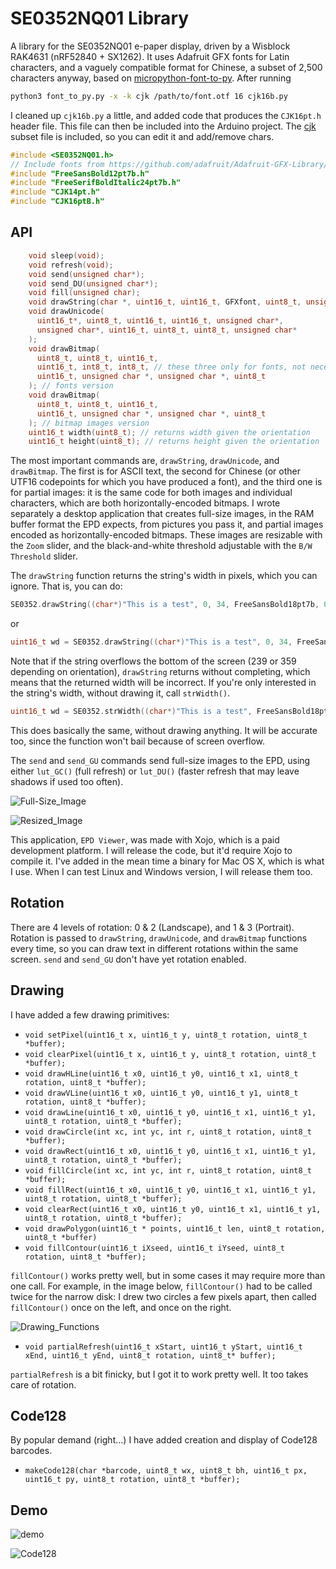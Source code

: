 # SE0352NQ01 Library

A library for the SE0352NQ01 e-paper display, driven by a Wisblock RAK4631 (nRF52840 + SX1262). It uses Adafruit GFX fonts for Latin characters, and a vaguely compatible format for Chinese, a subset of 2,500 characters anyway, based on [micropython-font-to-py](https://github.com/peterhinch/micropython-font-to-py). After running

```sh
python3 font_to_py.py -x -k cjk /path/to/font.otf 16 cjk16b.py
```

I cleaned up `cjk16b.py` a little, and added code that produces the `CJK16pt.h` header file. This file can then be included into the Arduino project. The [cjk](assets/cjk) subset file is included, so you can edit it and add/remove chars.

```c
#include <SE0352NQ01.h>
// Include fonts from https://github.com/adafruit/Adafruit-GFX-Library/tree/master/Fonts
#include "FreeSansBold12pt7b.h"
#include "FreeSerifBoldItalic24pt7b.h"
#include "CJK14pt.h"
#include "CJK16ptB.h"
```

## API

```c
    void sleep(void);
    void refresh(void);
    void send(unsigned char*);
    void send_DU(unsigned char*);
    void fill(unsigned char);
    void drawString(char *, uint16_t, uint16_t, GFXfont, uint8_t, unsigned char*);
    void drawUnicode(
      uint16_t*, uint8_t, uint16_t, uint16_t, unsigned char*,
      unsigned char*, uint16_t, uint8_t, uint8_t, unsigned char*
    );
    void drawBitmap(
      uint8_t, uint8_t, uint16_t,
      uint16_t, int8_t, int8_t, // these three only for fonts, not necessary for bitmap images
      uint16_t, unsigned char *, unsigned char *, uint8_t
    ); // fonts version
    void drawBitmap(
      uint8_t, uint8_t, uint16_t,
      uint16_t, unsigned char *, unsigned char *, uint8_t
    ); // bitmap images version
    uint16_t width(uint8_t); // returns width given the orientation
    uint16_t height(uint8_t); // returns height given the orientation
```

The most important commands are, `drawString`, `drawUnicode`, and `drawBitmap`. The first is for ASCII text, the second for Chinese (or other UTF16 codepoints for which you have produced a font), and the third one is for partial images: it is the same code for both images and individual characters, which are both horizontally-encoded bitmaps. I wrote separately a desktop application that creates full-size images, in the RAM buffer format the EPD expects, from pictures you pass it, and partial images encoded as horizontally-encoded bitmaps. These images are resizable with the `Zoom` slider, and the black-and-white threshold adjustable with the `B/W Threshold` slider.

The `drawString` function returns the string's width in pixels, which you can ignore. That is, you can do:

```c
SE0352.drawString((char*)"This is a test", 0, 34, FreeSansBold18pt7b, 0, frame);
```

or

```c
uint16_t wd = SE0352.drawString((char*)"This is a test", 0, 34, FreeSansBold18pt7b, 0, frame);
```

Note that if the string overflows the bottom of the screen (239 or 359 depending on orientation), `drawString` returns without completing, which means that the returned width will be incorrect. If you're only interested in the string's width, without drawing it, call `strWidth()`.

```c
uint16_t wd = SE0352.strWidth((char*)"This is a test", FreeSansBold18pt7b);
```

This does basically the same, without drawing anything. It will be accurate too, since the function won't bail because of screen overflow.

The `send` and `send_GU` commands send full-size images to the EPD, using either `lut_GC()` (full refresh) or `lut_DU()` (faster refresh that may leave shadows if used too often).

![Full-Size_Image](assets/Full-Size_Image.jpg)

![Resized_Image](assets/Resized_Image.jpg)

This application, `EPD Viewer`, was made with Xojo, which is a paid development platform. I will release the code, but it'd require Xojo to compile it. I've added in the mean time a binary for Mac OS X, which is what I use. When I can test Linux and Windows version, I will release them too.

## Rotation

There are 4 levels of rotation: 0 & 2 (Landscape), and 1 & 3 (Portrait). Rotation is passed to `drawString`, `drawUnicode`, and `drawBitmap` functions every time, so you can draw text in different rotations within the same screen. `send` and `send_GU` don't have yet rotation enabled.

## Drawing

I have added a few drawing primitives:

* `void setPixel(uint16_t x, uint16_t y, uint8_t rotation, uint8_t *buffer);`
* `void clearPixel(uint16_t x, uint16_t y, uint8_t rotation, uint8_t *buffer);`
* `void drawHLine(uint16_t x0, uint16_t y0, uint16_t x1, uint8_t rotation, uint8_t *buffer);`
* `void drawVLine(uint16_t x0, uint16_t y0, uint16_t y1, uint8_t rotation, uint8_t *buffer);`
* `void drawLine(uint16_t x0, uint16_t y0, uint16_t x1, uint16_t y1, uint8_t rotation, uint8_t *buffer);`
* `void drawCircle(int xc, int yc, int r, uint8_t rotation, uint8_t *buffer);`
* `void drawRect(uint16_t x0, uint16_t y0, uint16_t x1, uint16_t y1, uint8_t rotation, uint8_t *buffer);`
* `void fillCircle(int xc, int yc, int r, uint8_t rotation, uint8_t *buffer);`
* `void fillRect(uint16_t x0, uint16_t y0, uint16_t x1, uint16_t y1, uint8_t rotation, uint8_t *buffer);`
* `void clearRect(uint16_t x0, uint16_t y0, uint16_t x1, uint16_t y1, uint8_t rotation, uint8_t *buffer);`
* `void drawPolygon(uint16_t * points, uint16_t len, uint8_t rotation, uint8_t *buffer)`
* `void fillContour(uint16_t iXseed, uint16_t iYseed, uint8_t rotation, uint8_t *buffer);`

`fillContour()` works pretty well, but in some cases it may require more than one call. For example, in the image below, `fillContour()` had to be called twice for the narrow disk: I drew two circles a few pixels apart, then called `fillContour()` once on the left, and once on the right.

![Drawing_Functions](assets/Drawing_Functions.png)

* `void partialRefresh(uint16_t xStart, uint16_t yStart, uint16_t xEnd, uint16_t yEnd, uint8_t rotation, uint8_t* buffer);`

`partialRefresh` is a bit finicky, but I got it to work pretty well. It too takes care of rotation.

## Code128

By popular demand (right...) I have added creation and display of Code128 barcodes.

* `makeCode128(char *barcode, uint8_t wx, uint8_t bh, uint16_t px, uint16_t py, uint8_t rotation, uint8_t *buffer);`

## Demo

![demo](assets/demo.gif)

![Code128](assets/Code128.jpg)
